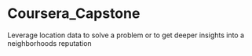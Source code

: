 # Coursera_Capstone
Leverage location data to solve a problem or to get deeper insights into a neighborhoods reputation
